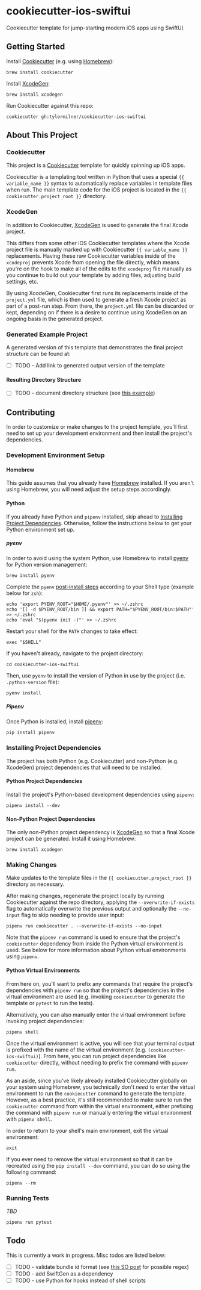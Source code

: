 # cookiecutter-ios-swiftui

Cookiecutter template for jump-starting modern iOS apps using SwiftUI.

## Getting Started

Install [Cookiecutter](https://github.com/cookiecutter/cookiecutter) (e.g. using [Homebrew](https://brew.sh)):

```Shell
brew install cookiecutter
```

Install [XcodeGen](https://github.com/yonaskolb/XcodeGen):

```Shell
brew install xcodegen
```

Run Cookiecutter against this repo:

```Shell
cookiecutter gh:tylermilner/cookiecutter-ios-swiftui
```

## About This Project

### Cookiecutter

This project is a [Cookiecutter](https://cookiecutter.readthedocs.io/en/latest/) template for quickly spinning up iOS apps.

Cookiecutter is a templating tool written in Python that uses a special `{{ variable_name }}` syntax to automatically replace variables in template files when run. The main template code for the iOS project is located in the `{{ cookiecutter.project_root }}` directory.

### XcodeGen

In addition to Cookiecutter, [XcodeGen](https://github.com/yonaskolb/XcodeGen) is used to generate the final Xcode project.

This differs from some other iOS Cookiecutter templates where the Xcode project file is manually marked up with Cookiecutter `{{ variable_name }}` replacements. Having these raw Cookiecutter variables inside of the `xcodeproj` prevents Xcode from opening the file directly, which means you're on the hook to make all of the edits to the `xcodeproj` file manually as you continue to build out your template by adding files, adjusting build settings, etc.

By using XcodeGen, Cookiecutter first runs its replacements inside of the `project.yml` file, which is then used to generate a fresh Xcode project as part of a post-run step. From there, the `project.yml` file can be discarded or kept, depending on if there is a desire to continue using XcodeGen on an ongoing basis in the generated project.

### Generated Example Project

A generated version of this template that demonstrates the final project structure can be found at:

- [ ] TODO - Add link to generated output version of the template

#### Resulting Directory Structure

- [ ] TODO - document directory structure (see [this example](https://github.com/drivendata/cookiecutter-data-science#the-resulting-directory-structure))

## Contributing

In order to customize or make changes to the project template, you'll first need to set up your development environment and then install the project's dependencies.

### Development Environment Setup

#### Homebrew

This guide assumes that you already have [Homebrew](https://brew.sh) installed. If you aren't using Homebrew, you will need adjust the setup steps accordingly.

#### Python

If you already have Python and `pipenv` installed, skip ahead to [Installing Project Dependencies](#installing-project-dependencies). Otherwise, follow the instructions below to get your Python environment set up.

##### pyenv

In order to avoid using the system Python, use Homebrew to install [pyenv](https://github.com/pyenv/pyenv) for Python version management:

```Shell
brew install pyenv
```

Complete the `pyenv` [post-install steps](https://github.com/pyenv/pyenv?tab=readme-ov-file#set-up-your-shell-environment-for-pyenv) according to your Shell type (example below for `zsh`):

```Shell
echo 'export PYENV_ROOT="$HOME/.pyenv"' >> ~/.zshrc
echo '[[ -d $PYENV_ROOT/bin ]] && export PATH="$PYENV_ROOT/bin:$PATH"' >> ~/.zshrc
echo 'eval "$(pyenv init -)"' >> ~/.zshrc
```

Restart your shell for the `PATH` changes to take effect:

```Shell
exec "$SHELL"
```

If you haven't already, navigate to the project directory:

```Shell
cd cookiecutter-ios-swiftui
```

Then, use `pyenv` to install the version of Python in use by the project (i.e. `.python-version` file):

```Shell
pyenv install
```

##### Pipenv

Once Python is installed, install [pipenv](https://pipenv.pypa.io/en/latest/):

```Shell
pip install pipenv
```

### Installing Project Dependencies

The project has both Python (e.g. Cookiecutter) and non-Python (e.g. XcodeGen) project dependencies that will need to be installed.

#### Python Project Dependencies

Install the project's Python-based development dependencies using `pipenv`:

```Shell
pipenv install --dev
```

#### Non-Python Project Dependencies

The only non-Python project dependency is [XcodeGen](https://github.com/yonaskolb/XcodeGen) so that a final Xcode project can be generated. Install it using Homebrew:

```Shell
brew install xcodegen
```

### Making Changes

Make updates to the template files in the `{{ cookiecutter.project_root }}` directory as necessary.

After making changes, regenerate the project locally by running Cookiecutter against the repo directory, applying the `--overwrite-if-exists` flag to automatically overwrite the previous output and optionally the `--no-input` flag to skip needing to provide user input:

```Shell
pipenv run cookiecutter . --overwrite-if-exists --no-input
```

Note that the `pipenv run` command is used to ensure that the project's `cookiecutter` dependency from inside the Python virtual environment is used. See below for more information about Python virtual environments using `pipenv`.

#### Python Virtual Environments

From here on, you'll want to prefix any commands that require the project's dependencies with `pipenv run` so that the project's dependencies in the virtual environment are used (e.g. invoking `cookiecutter` to generate the template or `pytest` to run the tests).

Alternatively, you can also manually enter the virtual environment before invoking project dependencies:

```Shell
pipenv shell
```

Once the virtual environment is active, you will see that your terminal output is prefixed with the name of the virtual environment (e.g. `(cookiecutter-ios-swiftui)`). From here, you can run project dependencies like `cookiecutter` directly, without needing to prefix the command with `pipenv run`.

As an aside, since you've likely already installed Cookiecutter globally on your system using Homebrew, you technically don't _need_ to enter the virtual environment to run the `cookiecutter` command to generate the template. However, as a best practice, it's still recommended to make sure to run the `cookiecutter` command from within the virtual environment, either prefixing the command with `pipenv run` or manually entering the virtual environment with `pipenv shell`.

In order to return to your shell's main environment, exit the virtual environment:

```Shell
exit
```

If you ever need to remove the virtual environment so that it can be recreated using the `pip install --dev` command, you can do so using the following command:

```Shell
pipenv --rm
```

### Running Tests

_TBD_

```Shell
pipenv run pytest
```

## Todo

This is currently a work in progress. Misc todos are listed below:

- [ ] TODO - validate bundle id format (see [this SO post](https://stackoverflow.com/a/55623269/4343618) for possible regex)
- [ ] TODO - add SwiftGen as a dependency
- [ ] TODO - use Python for hooks instead of shell scripts

